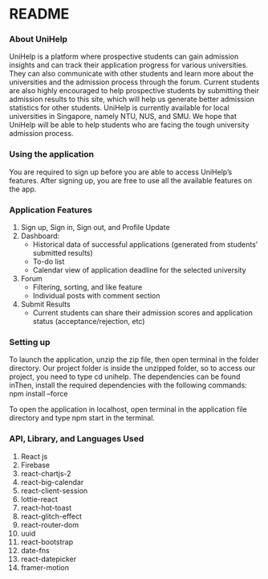 # README 

### About UniHelp
UniHelp is a platform where prospective students can gain admission insights and can track their application progress for various universities. They can also communicate with other students and learn more about the universities and the admission process through the forum. Current students are also highly encouraged to help prospective students by submitting their admission results to this site, which will help us generate better admission statistics for other students. UniHelp is currently available for local universities in Singapore, namely NTU, NUS, and SMU. We hope that UniHelp will be able to help students who are facing the tough university admission process. 

### Using the application
You are required to sign up before you are able to access UniHelp’s features. 
After signing up, you are free to use all the available features on the app.


### Application Features
1. Sign up, Sign in, Sign out, and Profile Update
2. Dashboard: 
    * Historical data of successful applications (generated from students’ submitted results) 
    * To-do list
    * Calendar view of application deadline for the selected university
3. Forum
    * Filtering, sorting, and like feature
    * Individual posts with comment section
4. Submit Results
    * Current students can share their admission scores and application status (acceptance/rejection, etc) 

### Setting up
To launch the application, unzip the zip file, then open terminal in the folder directory. Our project folder is inside the unzipped folder, so to access our project, you need to type cd unihelp. The dependencies can be found inThen, install the required dependencies with the following commands: npm install –force

To open the application in localhost, open terminal in the application file directory and type npm start in the terminal. 


### API, Library, and Languages Used
1. React js
2. Firebase
3. react-chartjs-2
4. react-big-calendar
5. react-client-session
6. lottie-react
7. react-hot-toast
8. react-glitch-effect
9. react-router-dom
10. uuid
11. react-bootstrap
12. date-fns
13. react-datepicker
14. framer-motion
